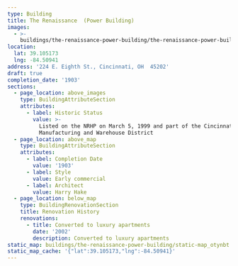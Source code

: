 ```yaml
---
type: Building
title: The Renaissance  (Power Building)
images:
  - >-
    buildings/the-renaissance-power-building/the-renaissance-power-building-0_y2lhi2
location:
  lat: 39.105173
  lng: -84.50941
address: '224 E. Eighth St., Cincinnati, OH  45202'
draft: true
completion_date: '1903'
sections:
  - page_location: above_images
    type: BuildingAttributeSection
    attributes:
      - label: Historic Status
        value: >-
          Listed on the NRHP on March 5, 1999 and part of the Cincinnati East
          Manufacturing and Warehouse District
  - page_location: above_map
    type: BuildingAttributeSection
    attributes:
      - label: Completion Date
        value: '1903'
      - label: Style
        value: Early commercial
      - label: Architect
        value: Harry Hake
  - page_location: below_map
    type: BuildingRenovationSection
    title: Renovation History
    renovations:
      - title: Converted to luxury apartments
        date: '2002'
        description: Converted to luxury apartments
static_map: buildings/the-renaissance-power-building/static-map_otynbt
static_map_cache: '{"lat":39.105173,"lng":-84.50941}'
---
```

